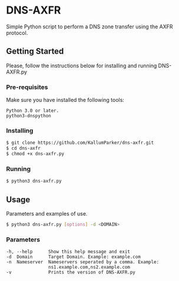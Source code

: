 # DNS-AXFR
Simple Python script to perform a DNS zone transfer using the AXFR protocol.

## Getting Started
Please, follow the instructions below for installing and running DNS-AXFR.py

### Pre-requisites
Make sure you have installed the following tools:
```
Python 3.0 or later.
python3-dnspython
```

### Installing
```bash
$ git clone https://github.com/KallumParker/dns-axfr.git
$ cd dns-axfr
$ chmod +x dns-axfr.py
```

### Running
```bash
$ python3 dns-axfr.py
```

## Usage
Parameters and examples of use.
```bash
$ python3 dns-axfr.py [options] -d <DOMAIN>
```

### Parameters
```
-h, --help      Show this help message and exit
-d  Domain      Target Domain. Example: example.com
-n  Nameserver  Nameservers seperated by a comma. Example:
                ns1.example.com,ns2.example.com
-v              Prints the version of DNS-AXFR.py
```